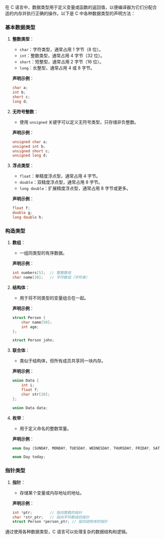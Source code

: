 在 C 语言中，数据类型用于定义变量或函数的返回值，以便编译器为它们分配合适的内存并执行正确的操作。以下是 C 中各种数据类型的声明方法：

### 基本数据类型

1. **整数类型**：
   - `char`：字符类型，通常占用 1 字节（8 位）。
   - `int`：整数类型，通常占用 4 字节（32 位）。
   - `short`：短整型，通常占用 2 字节（16 位）。
   - `long`：长整型，通常占用 4 或 8 字节。

   **声明示例**：
   ```c
   char a;
   int b;
   short c;
   long d;
   ```

2. **无符号整数**：
   - 使用 `unsigned` 关键字可以定义无符号类型，只存储非负整数。

   **声明示例**：
   ```c
   unsigned char a;
   unsigned int b;
   unsigned short c;
   unsigned long d;
   ```

3. **浮点类型**：
   - `float`：单精度浮点型，通常占用 4 字节。
   - `double`：双精度浮点型，通常占用 8 字节。
   - `long double`：扩展精度浮点型，通常占用 8 字节或更多。

   **声明示例**：
   ```c
   float f;
   double g;
   long double h;
   ```

### 构造类型
1. **数组**：
   - 一组同类型的有序数据。

   **声明示例**：
   ```c
   int numbers[5];  // 整数数组
   char name[20];   // 字符数组（字符串）
   ```

2. **结构体**：
   - 用于将不同类型的变量组合在一起。

   **声明示例**：
   ```c
   struct Person {
       char name[50];
       int age;
   };

   struct Person john;
   ```

3. **联合体**：
   - 类似于结构体，但所有成员共享同一块内存。

   **声明示例**：
   ```c
   union Data {
       int i;
       float f;
       char str[20];
   };

   union Data data;
   ```

4. **枚举**：
   - 用于定义命名的整数常量。

   **声明示例**：
   ```c
   enum Day {SUNDAY, MONDAY, TUESDAY, WEDNESDAY, THURSDAY, FRIDAY, SATURDAY};

   enum Day today;
   ```

### 指针类型
1. **指针**：
   - 存储某个变量或内存地址的地址。

   **声明示例**：
   ```c
   int *ptr;        // 指向整数的指针
   char *str_ptr;   // 指向字符数组的指针
   struct Person *person_ptr; // 指向结构体的指针
   ```

通过使用各种数据类型，C 语言可以处理复杂的数据结构和逻辑。
